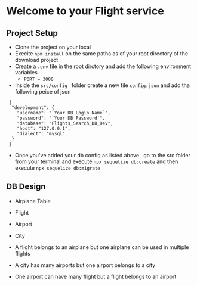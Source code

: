 # Welcome to your Flight service

## Project Setup
- Clone the project on your local 
- Execite `npm install` on the same patha as of your root directory of the download project
- Create a `.env` file in the root dirctory and add the following environment variables 
  - `PORT = 3000`
- Inside the `src/config ` folder create a new file `config.json` and add tha following peice of json
```
 {
  "development": {
    "username": "`Your DB Login Name`",
    "password": "`Your DB Password`",
    "database": "Flights_Search_DB_Dev",
    "host": "127.0.0.1",
    "dialect": "mysql"
  } 
 }
```

- Once you've added your db config as listed above , go to the src folder from your terminal and execute `npx sequelize db:create`
and then execute
 `npx sequelize db:migrate`


## DB Design

  - Airplane Table
  - Flight
  - Airport
  - City

  - A flight belongs to an airplane but one airplane can be used in multiple flights
  - A city has many airports but one airport belongs to a city
  - One airport can have many flight but a flight belongs to an airport